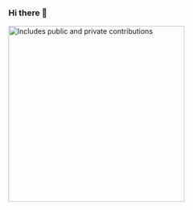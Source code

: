 ### Hi there 👋
<p>
    <a href="https://vaunt.dev">
        <img src="https://api.vaunt.dev/v1/github/entities/cnewell0/contributions?format=svg&private=true" width="350" title="Includes public and private contributions" />
    </a>
</p>
<!--
**cnewell0/cnewell0** is a ✨ _special_ ✨ repository because its `README.md` (this file) appears on your GitHub profile.

Here are some ideas to get you started:

- 🔭 I’m currently working on ...
- 🌱 I’m currently learning ...
- 👯 I’m looking to collaborate on ...
- 🤔 I’m looking for help with ...
- 💬 Ask me about ...
- 📫 How to reach me: ...
- 😄 Pronouns: ...
- ⚡ Fun fact: ...
-->
